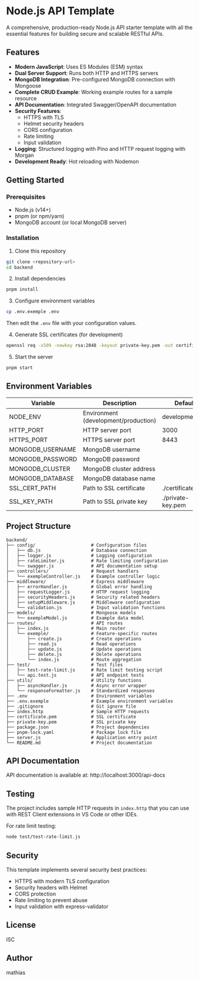 # Node.js API Template

A comprehensive, production-ready Node.js API starter template with all the essential features for building secure and scalable RESTful APIs.

## Features

- **Modern JavaScript**: Uses ES Modules (ESM) syntax
- **Dual Server Support**: Runs both HTTP and HTTPS servers
- **MongoDB Integration**: Pre-configured MongoDB connection with Mongoose
- **Complete CRUD Example**: Working example routes for a sample resource
- **API Documentation**: Integrated Swagger/OpenAPI documentation
- **Security Features**:
  - HTTPS with TLS
  - Helmet security headers
  - CORS configuration
  - Rate limiting
  - Input validation
- **Logging**: Structured logging with Pino and HTTP request logging with Morgan
- **Development Ready**: Hot reloading with Nodemon

## Getting Started

### Prerequisites

- Node.js (v14+)
- pnpm (or npm/yarn)
- MongoDB account (or local MongoDB server)

### Installation

1. Clone this repository
```bash
git clone <repository-url>
cd backend
```

2. Install dependencies
```bash
pnpm install
```

3. Configure environment variables
```bash
cp .env.exemple .env
```
Then edit the `.env` file with your configuration values.

4. Generate SSL certificates (for development)
```bash
openssl req -x509 -newkey rsa:2048 -keyout private-key.pem -out certificate.pem -days 365 -nodes
```

5. Start the server
```bash
pnpm start
```

## Environment Variables

| Variable | Description | Default |
|----------|-------------|---------|
| NODE_ENV | Environment (development/production) | development |
| HTTP_PORT | HTTP server port | 3000 |
| HTTPS_PORT | HTTPS server port | 8443 |
| MONGODB_USERNAME | MongoDB username | |
| MONGODB_PASSWORD | MongoDB password | |
| MONGODB_CLUSTER | MongoDB cluster address | |
| MONGODB_DATABASE | MongoDB database name | |
| SSL_CERT_PATH | Path to SSL certificate | ./certificate.pem |
| SSL_KEY_PATH | Path to SSL private key | ./private-key.pem |

## Project Structure

```
backend/
├── config/                     # Configuration files
│   ├── db.js                   # Database connection
│   ├── logger.js               # Logging configuration
│   ├── rateLimiter.js          # Rate limiting configuration
│   └── swagger.js              # API documentation setup
├── controllers/                # Request handlers
│   └── exempleController.js    # Example controller logic
├── middleware/                 # Express middleware
│   ├── errorHandler.js         # Global error handling
│   ├── requestLogger.js        # HTTP request logging
│   ├── securityHeaders.js      # Security related headers
│   ├── setupMiddleware.js      # Middleware configuration
│   └── validation.js           # Input validation functions
├── models/                     # Mongoose models
│   └── exempleModel.js         # Example data model
├── routes/                     # API routes
│   ├── index.js                # Main router
│   └── exemple/                # Feature-specific routes
│       ├── create.js           # Create operations
│       ├── read.js             # Read operations
│       ├── update.js           # Update operations
│       ├── delete.js           # Delete operations
│       └── index.js            # Route aggregation
├── test/                       # Test files
│   ├── test-rate-limit.js      # Rate limit testing script
│   └── api.test.js             # API endpoint tests
├── utils/                      # Utility functions
│   ├── asyncHandler.js         # Async error wrapper
│   └── responseFormatter.js    # Standardized responses
├── .env                        # Environment variables
├── .env.exemple                # Example environment variables
├── .gitignore                  # Git ignore file
├── index.http                  # Sample HTTP requests
├── certificate.pem             # SSL certificate
├── private-key.pem             # SSL private key
├── package.json                # Project dependencies
├── pnpm-lock.yaml              # Package lock file
├── server.js                   # Application entry point
└── README.md                   # Project documentation
```

## API Documentation

API documentation is available at: http://localhost:3000/api-docs

## Testing

The project includes sample HTTP requests in `index.http` that you can use with REST Client extensions in VS Code or other IDEs.

For rate limit testing:
```bash
node test/test-rate-limit.js
```

## Security

This template implements several security best practices:
- HTTPS with modern TLS configuration
- Security headers with Helmet
- CORS protection
- Rate limiting to prevent abuse
- Input validation with express-validator

## License

ISC

## Author

mathias
